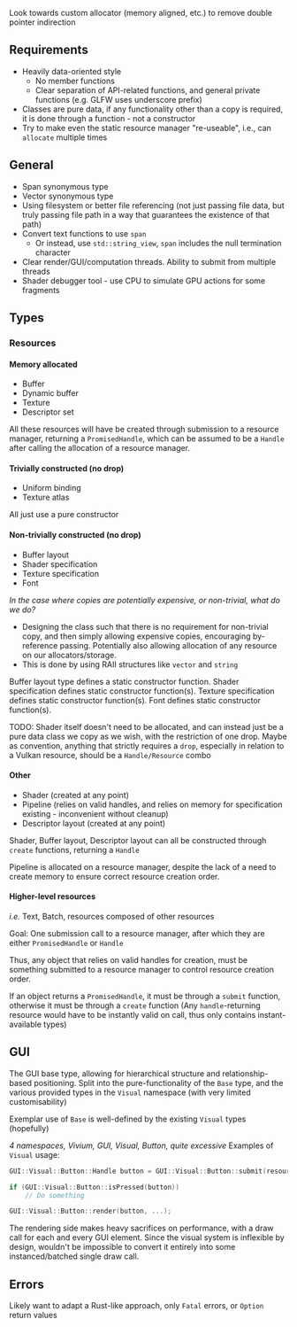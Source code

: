 
Look towards custom allocator (memory aligned, etc.) to remove double pointer indirection

## Requirements

- Heavily data-oriented style
	- No member functions
	- Clear separation of API-related functions, and general private functions (e.g. GLFW uses underscore prefix)
- Classes are pure data, if any functionality other than a copy is required, it is done through a function - not a constructor
- Try to make even the static resource manager "re-useable", i.e., can `allocate` multiple times

## General

- Span synonymous type
- Vector synonymous type
- Using filesystem or better file referencing (not just passing file data, but truly passing file path in a way that guarantees the existence of that path)
- Convert text functions to use `span` 
	- Or instead, use `std::string_view`, `span` includes the null termination character
- Clear render/GUI/computation threads. Ability to submit from multiple threads
- Shader debugger tool - use CPU to simulate GPU actions for some fragments
## Types

### Resources

#### Memory allocated

- Buffer
- Dynamic buffer
- Texture
- Descriptor set

All these resources will have be created through submission to a resource manager, returning a `PromisedHandle`, which can be assumed to be a `Handle` after calling the allocation of a resource manager.

#### Trivially constructed (no drop)

- Uniform binding
- Texture atlas

All just use a pure constructor

#### Non-trivially constructed (no drop)

- Buffer layout
- Shader specification
- Texture specification
- Font

*In the case where copies are potentially expensive, or non-trivial, what do we do?*
- Designing the class such that there is no requirement for non-trivial copy, and then simply allowing expensive copies, encouraging by-reference passing. Potentially also allowing allocation of any resource on our allocators/storage.
- This is done by using RAII structures like `vector` and `string`

Buffer layout type defines a static constructor function.
Shader specification defines static constructor function(s).
Texture specification defines static constructor function(s).
Font defines static constructor function(s).

TODO: Shader itself doesn't need to be allocated, and can instead just be a pure data class we copy as we wish, with the restriction of one drop. Maybe as convention, anything that strictly requires a `drop`, especially in relation to a Vulkan resource, should be a `Handle/Resource` combo
#### Other

- Shader (created at any point)
- Pipeline (relies on valid handles, and relies on memory for specification existing - inconvenient without cleanup)
- Descriptor layout (created at any point)

Shader, Buffer layout, Descriptor layout can all be constructed through `create` functions, returning a `Handle`

Pipeline is allocated on a resource manager, despite the lack of a need to create memory to ensure correct resource creation order.

#### Higher-level resources

*i.e.* Text, Batch, resources composed of other resources

Goal: One submission call to a resource manager, after which they are either `PromisedHandle` or `Handle`

Thus, any object that relies on valid handles for creation, must be something submitted to a resource manager to control resource creation order.

If an object returns a `PromisedHandle`, it must be through a `submit` function, otherwise it must be through a `create` function (Any `handle`-returning resource would have to be instantly valid on call, thus only contains instant-available types)
## GUI

The GUI base type, allowing for hierarchical structure and relationship-based positioning. Split into the pure-functionality of the `Base` type, and the various provided types in the `Visual` namespace (with very limited customisability)

Exemplar use of `Base` is well-defined by the existing `Visual` types (hopefully)

*4 namespaces, Vivium, GUI, Visual, Button, quite excessive*
Examples of `Visual` usage:

```cpp
GUI::Visual::Button::Handle button = GUI::Visual::Button::submit(resourceManager, engine, ...);

if (GUI::Visual::Button::isPressed(button))
	// Do something

GUI::Visual::Button::render(button, ...);
```

The rendering side makes heavy sacrifices on performance, with a draw call for each and every GUI element. Since the visual system is inflexible by design, wouldn't be impossible to convert it entirely into some instanced/batched single draw call.
## Errors

Likely want to adapt a Rust-like approach, only `Fatal` errors, or `Option` return values